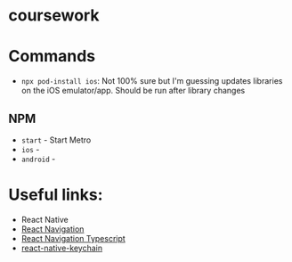 # coursework


# Commands
- `npx pod-install ios`: Not 100% sure but I'm guessing updates libraries on the iOS emulator/app. Should be run after library changes

## NPM
- `start` - Start Metro
- `ios` - 
- `android` - 

# Useful links:
- React Native 
- [React Navigation](https://reactnavigation.org/docs/getting-started)
- [React Navigation Typescript](https://reactnavigation.org/docs/typescript/)
- [react-native-keychain](https://github.com/oblador/react-native-keychain#usage)
